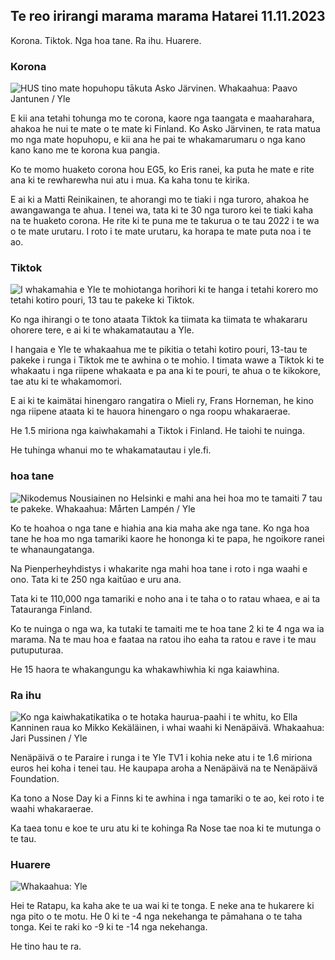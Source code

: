 ## Te reo irirangi marama marama Hatarei 11.11.2023

Korona. Tiktok. Nga hoa tane. Ra ihu. Huarere.

### Korona

![HUS tino mate hopuhopu tākuta Asko Järvinen. Whakaahua: Paavo Jantunen / Yle](https://images.cdn.yle.fi/image/upload/c_crop,h_3027,w_5382,x_0,y_311/ar_1.7777777777777777,c_fill,g_faces,h_610/w_pr_205/w_pr_1.q_auto:eco/f_auto/fl_lossy/v1699692578/39-1199235654f3bb0eba14)

E kii ana tetahi tohunga mo te corona, kaore nga taangata e maaharahara, ahakoa he nui te mate o te mate ki Finland. Ko Asko Järvinen, te rata matua mo nga mate hopuhopu, e kii ana he pai te whakamarumaru o nga kano kano kano me te korona kua pangia.

Ko te momo huaketo corona hou EG5, ko Eris ranei, ka puta he mate e rite ana ki te rewharewha nui atu i mua. Ka kaha tonu te kirika.

E ai ki a Matti Reinikainen, te ahorangi mo te tiaki i nga turoro, ahakoa he awangawanga te ahua. I tenei wa, tata ki te 30 nga turoro kei te tiaki kaha na te huaketo corona. He rite ki te puna me te takurua o te tau 2022 i te wa o te mate urutaru. I roto i te mate urutaru, ka horapa te mate puta noa i te ao.

### Tiktok

![I whakamahia e Yle te mohiotanga horihori ki te hanga i tetahi korero mo tetahi kotiro pouri, 13 tau te pakeke ki Tiktok. ](https://images.cdn.yle.fi/image/upload/c_crop,h_2955,w_5255,x_371,y_789/ar_1.777777777777777,c_fill,g_faces,h_675,w_1200/dpr_f_toau:fl_lossy/v1697625813/39-1187987652fb3e8a7ce7)

Ko nga ihirangi o te tono ataata Tiktok ka tiimata ka tiimata te whakararu ohorere tere, e ai ki te whakamatautau a Yle.

I hangaia e Yle te whakaahua me te pikitia o tetahi kotiro pouri, 13-tau te pakeke i runga i Tiktok me te awhina o te mohio. I timata wawe a Tiktok ki te whakaatu i nga riipene whakaata e pa ana ki te pouri, te ahua o te kikokore, tae atu ki te whakamomori.

E ai ki te kaimätai hinengaro rangatira o Mieli ry, Frans Horneman, he kino nga riipene ataata ki te hauora hinengaro o nga roopu whakaraerae.

He 1.5 miriona nga kaiwhakamahi a Tiktok i Finland. He taiohi te nuinga.

He tuhinga whanui mo te whakamatautau i yle.fi.

### hoa tane

![Nikodemus Nousiainen no Helsinki e mahi ana hei hoa mo te tamaiti 7 tau te pakeke. Whakaahua: Mårten Lampén / Yle](https://images.cdn.yle.fi/image/upload/c_crop,h_2250,w_4000,x_0,y_150/ar_1.7777777777777777,c_fill,g_faces,h_610/w_pr_1.q_auto:eco/f_auto/fl_lossy/v1699361417/39-1197061654a30293868a)

Ko te hoahoa o nga tane e hiahia ana kia maha ake nga tane. Ko nga hoa tane he hoa mo nga tamariki kaore he hononga ki te papa, he ngoikore ranei te whanaungatanga.

Na Pienperheyhdistys i whakarite nga mahi hoa tane i roto i nga waahi e ono. Tata ki te 250 nga kaitūao e uru ana.

Tata ki te 110,000 nga tamariki e noho ana i te taha o to ratau whaea, e ai ta Tatauranga Finland.

Ko te nuinga o nga wa, ka tutaki te tamaiti me te hoa tane 2 ki te 4 nga wa ia marama. Na te mau hoa e faataa na ratou iho eaha ta ratou e rave i te mau putuputuraa.

He 15 haora te whakangungu ka whakawhiwhia ki nga kaiawhina.

### Ra ihu

![Ko nga kaiwhakatikatika o te hotaka haurua-paahi i te whitu, ko Ella Kanninen raua ko Mikko Kekäläinen, i whai waahi ki Nenäpäivä. Whakaahua: Jari Pussinen / Yle](https://images.cdn.yle.fi/image/upload/c_crop,h_3125,w_5557,x_0,y_126/ar_1.7777777777777777,c_fill,g_faces,h_6105/w_pr_205/w_pr_205q_auto:eco/f_auto/fl_lossy/v1699531130/39-1198130654cc7a81d6f6)

Nenäpäivä o te Paraire i runga i te Yle TV1 i kohia neke atu i te 1.6 miriona euros hei koha i tenei tau. He kaupapa aroha a Nenäpäivä na te Nenäpäivä Foundation.

Ka tono a Nose Day ki a Finns ki te awhina i nga tamariki o te ao, kei roto i te waahi whakaraerae.

Ka taea tonu e koe te uru atu ki te kohinga Ra Nose tae noa ki te mutunga o te tau.

### Huarere

![ Whakaahua: Yle](https://images.cdn.yle.fi/image/upload/c_crop,h_1080,w_1919,x_0,y_0/ar_1.7777777777777777,c_fill,g_faces,h_675,w_1200/dq_au.:eco/f_auto/fl_lossy/v1699717391/39-1199335654fa0f0a84d5)

Hei te Ratapu, ka kaha ake te ua wai ki te tonga. E neke ana te hukarere ki nga pito o te motu. He 0 ki te -4 nga nekehanga te pāmahana o te taha tonga. Kei te raki ko -9 ki te -14 nga nekehanga.

He tino hau te ra.
